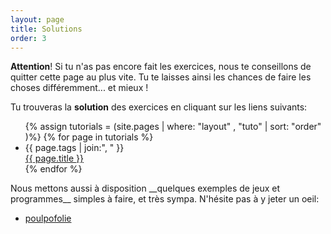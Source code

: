 ```yaml
---
layout: page
title: Solutions
order: 3
---
```


<p class="message">
  <strong>Attention</strong>! Si tu n'as pas encore fait les exercices, nous te conseillons de quitter cette page au plus vite.
  Tu te laisses ainsi les chances de faire les choses différemment... et mieux !
</p>

Tu trouveras la __solution__ des exercices en cliquant sur les liens suivants:

<ul class="tutos-list">
    {% assign tutorials = (site.pages | where: "layout" , "tuto" | sort: "order" )%}
    {% for page in tutorials %}
      <li>
        <div class="tuto-meta">{{ page.tags | join:", " }}</div>
        <div class="tuto-title">
          <a class="tuto-link" href="{{ page.solution }}">{{ page.title }}</a>
        </div>
      </li>
    {% endfor %}
  </ul>
Nous mettons aussi à disposition __quelques exemples de jeux et programmes__ simples à faire, et très sympa. N'hésite pas à y jeter un oeil:

<ul class="tutos-list">
      <li>
        <div class="tuto-title">
          <a class="tuto-link" href="https://scratch.mit.edu/projects/110392842/">poulpofolie</a>
        </div>
      </li>
  </ul>
